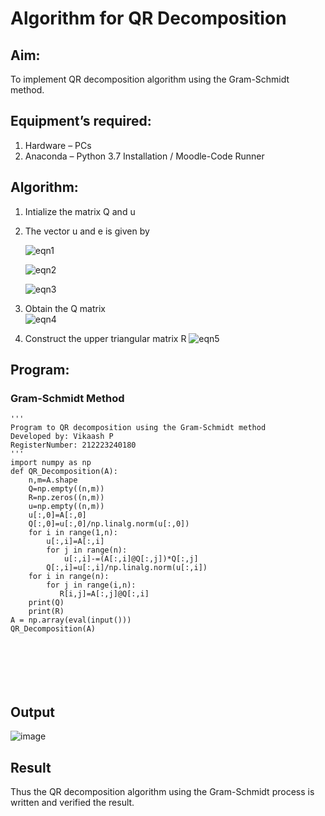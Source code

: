 # Algorithm for QR Decomposition
## Aim:
To implement QR decomposition algorithm using the Gram-Schmidt method.
## Equipment’s required:
1.	Hardware – PCs
2.	Anaconda – Python 3.7 Installation / Moodle-Code Runner
## Algorithm:
1.	Intialize the matrix Q and u
2.	The vector u and e is given by

    ![eqn1](./ex4.jpg)

    ![eqn2](./ex6.jpg)

    ![eqn3](./ex3.jpg)

3.	Obtain the Q matrix   
    ![eqn4](./ex1.jpg)
4.	Construct the upper triangular matrix R
    ![eqn5](./ex2.jpg)



## Program:
### Gram-Schmidt Method
```
''' 
Program to QR decomposition using the Gram-Schmidt method
Developed by: Vikaash P
RegisterNumber: 212223240180
'''
import numpy as np
def QR_Decomposition(A):
    n,m=A.shape
    Q=np.empty((n,m))
    R=np.zeros((n,m))
    u=np.empty((n,m))
    u[:,0]=A[:,0]
    Q[:,0]=u[:,0]/np.linalg.norm(u[:,0])
    for i in range(1,n):
        u[:,i]=A[:,i]
        for j in range(n):
            u[:,i]-=(A[:,i]@Q[:,j])*Q[:,j]  
        Q[:,i]=u[:,i]/np.linalg.norm(u[:,i])
    for i in range(n):
        for j in range(i,n):
           R[i,j]=A[:,j]@Q[:,i]
    print(Q) 
    print(R)
A = np.array(eval(input()))
QR_Decomposition(A)         







```

## Output
![image](https://github.com/Vikaash16/QRdecomposition/assets/139218414/610d68da-3b41-4d2f-94f7-7ab93ba10977)


## Result
Thus the QR decomposition algorithm using the Gram-Schmidt process is written and verified the result.
